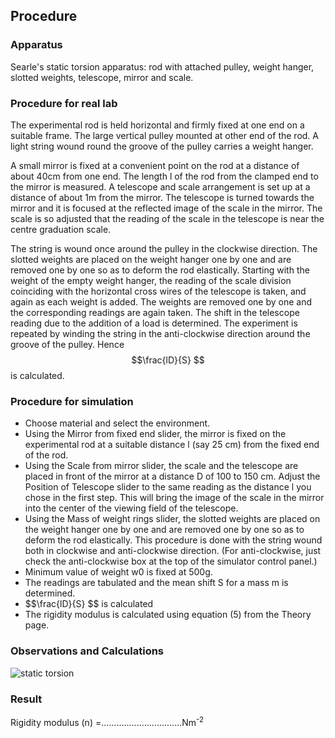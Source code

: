 ## Procedure

### Apparatus
Searle's static torsion apparatus: rod with attached pulley, weight hanger, slotted weights, telescope, mirror and scale.

### Procedure for real lab

The experimental rod is held horizontal and firmly fixed at one end on a suitable frame. The large vertical pulley mounted at other end of the rod. A light  string wound round  the groove of the pulley carries a weight hanger.

A small mirror is fixed at a convenient point on the rod at a distance of about 40cm from one end. The length l of the rod from the clamped end to the mirror is measured. A telescope and scale arrangement is set up at a distance of about 1m from the mirror. The telescope is turned towards the mirror and it is focused at the reflected image of the scale in the mirror. The scale is so adjusted that the reading of the scale in the telescope is near  the centre graduation scale. 

The string is wound once around the pulley in the clockwise direction. The slotted weights are placed on the weight hanger one by one and are removed one by one so as to deform the rod elastically. Starting with the weight of the empty weight hanger, the reading of the scale division coinciding with the horizontal cross wires of the telescope is taken, and again as each weight is added. The weights are removed one by one and the corresponding readings are again taken. The shift in the telescope reading due to the addition of a load is determined. The experiment is repeated by winding the string in the anti-clockwise direction around the groove of the pulley. Hence $$\frac{lD}{S} $$ is calculated.

### Procedure for simulation

<ul>
<li>Choose material and select the environment.</li>
<li>Using the Mirror from fixed end slider, the mirror is fixed on the experimental rod at a suitable distance l (say 25 cm) from the fixed end  of the rod.</li>
<li>Using the Scale from mirror slider, the scale and the telescope are placed in front of the mirror at a distance D of 100 to 150 cm. Adjust the Position of  Telescope slider to the same reading as the distance l you chose in the first step. This will bring the image of the scale in the mirror into the center of the viewing field of the telescope.</li>
<li>Using the Mass of weight rings slider, the slotted weights are placed on the weight hanger one by one and are removed one by one so as to deform the rod elastically. This procedure is done with the string wound both in clockwise and anti-clockwise direction. (For anti-clockwise, just check the anti-clockwise box at the top of the simulator control panel.)</li>
<li>Minimum value of  weight w0 is fixed at 500g.</li>
<li>The readings are tabulated and the mean shift S for a mass m is determined.</li>
<li>$$\frac{lD}{S} $$ is calculated</li>
<li>The rigidity modulus is calculated using equation (5) from the Theory page.</li>
</ul>

### Observations and Calculations

![static torsion](https://github.com/user-attachments/assets/f475b47b-df40-4f7e-8151-1586040a096b)

### Result

Rigidity modulus (n) =................................Nm<sup>-2</sup>

